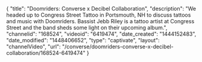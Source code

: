 {
    "title": "Doomriders: Converse x Decibel Collaboration",
    "description": "We headed up to Congress Street Tattoo in Portsmouth, NH to discuss tattoos and music with Doomriders. Bassist Jebb Riley is a tattoo artist at Congress Street and the band sheds some light on their upcoming album.",
    "channelid": "168524",
    "videoid": "6419474",
    "date_created": "1444152483",
    "date_modified": "1448406652",
    "type": "captivate",
    "layout": "channelVideo",
    "url": "\/converse\/doomriders-converse-x-decibel-collaboration\/168524-6419474"
}